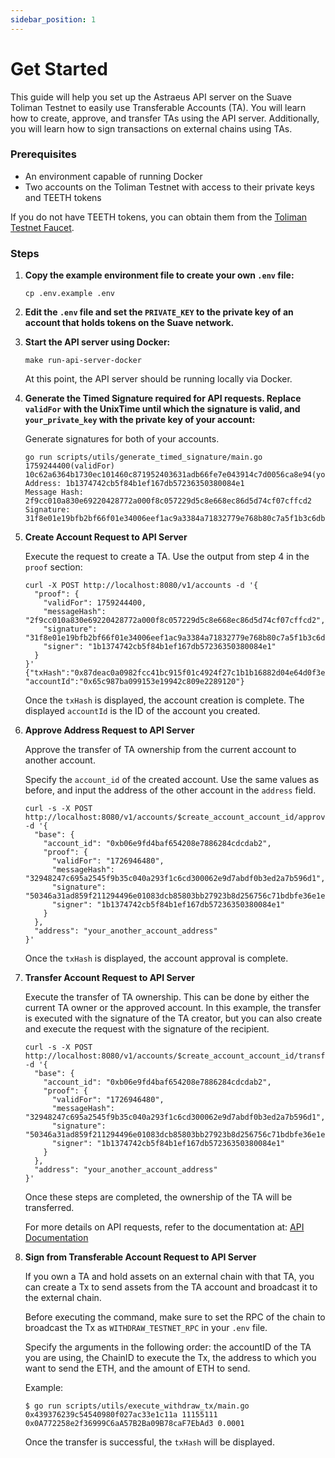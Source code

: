 ```yaml
---
sidebar_position: 1
---
```


# Get Started

This guide will help you set up the Astraeus API server on the Suave Toliman Testnet to easily use Transferable Accounts (TA). You will learn how to create, approve, and transfer TAs using the API server. Additionally, you will learn how to sign transactions on external chains using TAs.

### Prerequisites

- An environment capable of running Docker
- Two accounts on the Toliman Testnet with access to their private keys and TEETH tokens

If you do not have TEETH tokens, you can obtain them from the [Toliman Testnet Faucet](https://faucet.toliman.suave.flashbots.net/).

### Steps

1. **Copy the example environment file to create your own `.env` file:**

   ```
   cp .env.example .env
   ```

2. **Edit the `.env` file and set the `PRIVATE_KEY` to the private key of an account that holds tokens on the Suave network.**

3. **Start the API server using Docker:**

   ```
   make run-api-server-docker
   ```

   At this point, the API server should be running locally via Docker.

4. **Generate the Timed Signature required for API requests. Replace `validFor` with the UnixTime until which the signature is valid, and `your_private_key` with the private key of your account:**

   Generate signatures for both of your accounts.

   ```
   go run scripts/utils/generate_timed_signature/main.go 1759244400(validFor) 10c62a6364b1730ec101460c871952403631adb66fe7e043914c7d0056ca8e94(your_private_key)
   Address: 1b1374742cb5f84b1ef167db57236350380084e1
   Message Hash: 2f9cc010a830e69220428772a000f8c057229d5c8e668ec86d5d74cf07cffcd2
   Signature: 31f8e01e19bfb2bf66f01e34006eef1ac9a3384a71832779e768b80c7a5f1b3c6db26a20a99abce0d612046e4e0b6a73c1da892f0f98a41155a9a4998f29dcbd1c
   ```

5. **Create Account Request to API Server**

   Execute the request to create a TA. Use the output from step 4 in the `proof` section:

   ```
   curl -X POST http://localhost:8080/v1/accounts -d '{
     "proof": {
       "validFor": 1759244400,
       "messageHash": "2f9cc010a830e69220428772a000f8c057229d5c8e668ec86d5d74cf07cffcd2",
       "signature": "31f8e01e19bfb2bf66f01e34006eef1ac9a3384a71832779e768b80c7a5f1b3c6db26a20a99abce0d612046e4e0b6a73c1da892f0f98a41155a9a4998f29dcbd1c",
       "signer": "1b1374742cb5f84b1ef167db57236350380084e1"
     }
   }'
   {"txHash":"0x87deac0a0982fcc41bc915f01c4924f27c1b1b16882d04e64d0f3e1442314fea", "accountId":"0x65c987ba099153e19942c809e2289120"}
   ```

   Once the `txHash` is displayed, the account creation is complete. The displayed `accountId` is the ID of the account you created.

6. **Approve Address Request to API Server**

   Approve the transfer of TA ownership from the current account to another account.

   Specify the `account_id` of the created account. Use the same values as before, and input the address of the other account in the `address` field.

   ```
   curl -s -X POST http://localhost:8080/v1/accounts/$create_account_account_id/approve -d '{
     "base": {
       "account_id": "0xb06e9fd4baf654208e7886284cdcdab2",
       "proof": {
         "validFor": "1726946480",
         "messageHash": "32948247c695a2545f9b35c040a293f1c6cd300062e9d7abdf0b3ed2a7b596d1",
         "signature": "50346a31ad859f211294496e01083dcb85803bb27923b8d256756c71bdbfe36e1e89741215f58fd4bb8db42f04775303e60748b99f10c64e189d1f585d6b77531c",
         "signer": "1b1374742cb5f84b1ef167db57236350380084e1"
       }
     },
     "address": "your_another_account_address"
   }'
   ```

   Once the `txHash` is displayed, the account approval is complete.

7. **Transfer Account Request to API Server**

   Execute the transfer of TA ownership. This can be done by either the current TA owner or the approved account.
   In this example, the transfer is executed with the signature of the TA creator, but you can also create and execute the request with the signature of the recipient.

   ```
   curl -s -X POST http://localhost:8080/v1/accounts/$create_account_account_id/transfer -d '{
     "base": {
       "account_id": "0xb06e9fd4baf654208e7886284cdcdab2",
       "proof": {
         "validFor": "1726946480",
         "messageHash": "32948247c695a2545f9b35c040a293f1c6cd300062e9d7abdf0b3ed2a7b596d1",
         "signature": "50346a31ad859f211294496e01083dcb85803bb27923b8d256756c71bdbfe36e1e89741215f58fd4bb8db42f04775303e60748b99f10c64e189d1f585d6b77531c",
         "signer": "1b1374742cb5f84b1ef167db57236350380084e1"
       }
     },
     "address": "your_another_account_address"
   }'
   ```

   Once these steps are completed, the ownership of the TA will be transferred.

   For more details on API requests, refer to the documentation at:
   [API Documentation](https://github.com/mycel-labs/astraeus/blob/main/docs/api.md)

8. **Sign from Transferable Account Request to API Server**

   If you own a TA and hold assets on an external chain with that TA, you can create a Tx to send assets from the TA account and broadcast it to the external chain.

   Before executing the command, make sure to set the RPC of the chain to broadcast the Tx as `WITHDRAW_TESTNET_RPC` in your `.env` file.

   Specify the arguments in the following order: the accountID of the TA you are using, the ChainID to execute the Tx, the address to which you want to send the ETH, and the amount of ETH to send.

   Example:

   ```
   $ go run scripts/utils/execute_withdraw_tx/main.go 0x439376239c54540980f027ac33e1c11a 11155111 0x0A772258e2f36999C6aA57B2Ba09B78caF7EbAd3 0.0001
   ```

   Once the transfer is successful, the `txHash` will be displayed.
